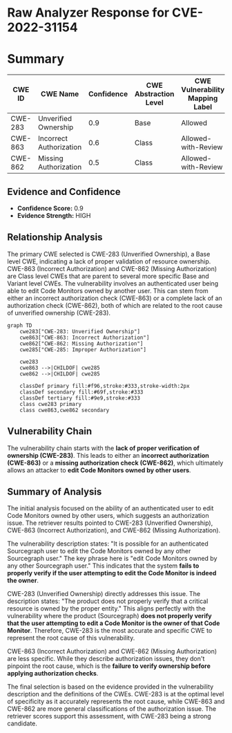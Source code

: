 # Raw Analyzer Response for CVE-2022-31154

# Summary
| CWE ID | CWE Name | Confidence | CWE Abstraction Level | CWE Vulnerability Mapping Label | CWE-Vulnerability Mapping Notes |
|---|---|---|---|---|---|
| CWE-283 | Unverified Ownership | 0.9 | Base | Allowed | Primary CWE |
| CWE-863 | Incorrect Authorization | 0.6 | Class | Allowed-with-Review | Secondary Candidate |
| CWE-862 | Missing Authorization | 0.5 | Class | Allowed-with-Review | Secondary Candidate |

## Evidence and Confidence

*   **Confidence Score:** 0.9
*   **Evidence Strength:** HIGH

## Relationship Analysis
The primary CWE selected is CWE-283 (Unverified Ownership), a Base level CWE, indicating a lack of proper validation of resource ownership. CWE-863 (Incorrect Authorization) and CWE-862 (Missing Authorization) are Class level CWEs that are parent to several more specific Base and Variant level CWEs. The vulnerability involves an authenticated user being able to edit Code Monitors owned by another user. This can stem from either an incorrect authorization check (CWE-863) or a complete lack of an authorization check (CWE-862), both of which are related to the root cause of unverified ownership (CWE-283).

```mermaid
graph TD
    cwe283["CWE-283: Unverified Ownership"]
    cwe863["CWE-863: Incorrect Authorization"]
    cwe862["CWE-862: Missing Authorization"]
    cwe285["CWE-285: Improper Authorization"]

    cwe283
    cwe863 -->|CHILDOF| cwe285
    cwe862 -->|CHILDOF| cwe285
    
    classDef primary fill:#f96,stroke:#333,stroke-width:2px
    classDef secondary fill:#69f,stroke:#333
    classDef tertiary fill:#9e9,stroke:#333
    class cwe283 primary
    class cwe863,cwe862 secondary
```

## Vulnerability Chain
The vulnerability chain starts with the **lack of proper verification of ownership (CWE-283)**. This leads to either an **incorrect authorization (CWE-863)** or a **missing authorization check (CWE-862)**, which ultimately allows an attacker to **edit Code Monitors owned by other users**.

## Summary of Analysis
The initial analysis focused on the ability of an authenticated user to edit Code Monitors owned by other users, which suggests an authorization issue. The retriever results pointed to CWE-283 (Unverified Ownership), CWE-863 (Incorrect Authorization), and CWE-862 (Missing Authorization).

The vulnerability description states: "It is possible for an authenticated Sourcegraph user to edit the Code Monitors owned by any other Sourcegraph user." The key phrase here is "edit Code Monitors owned by any other Sourcegraph user." This indicates that the system **fails to properly verify if the user attempting to edit the Code Monitor is indeed the owner**.

CWE-283 (Unverified Ownership) directly addresses this issue. The description states: "The product does not properly verify that a critical resource is owned by the proper entity." This aligns perfectly with the vulnerability where the product (Sourcegraph) **does not properly verify that the user attempting to edit a Code Monitor is the owner of that Code Monitor**. Therefore, CWE-283 is the most accurate and specific CWE to represent the root cause of this vulnerability.

CWE-863 (Incorrect Authorization) and CWE-862 (Missing Authorization) are less specific. While they describe authorization issues, they don't pinpoint the root cause, which is the **failure to verify ownership before applying authorization checks**.

The final selection is based on the evidence provided in the vulnerability description and the definitions of the CWEs. CWE-283 is at the optimal level of specificity as it accurately represents the root cause, while CWE-863 and CWE-862 are more general classifications of the authorization issue. The retriever scores support this assessment, with CWE-283 being a strong candidate.
